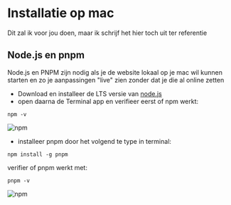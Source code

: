 # Installatie op mac

Dit zal ik voor jou doen, maar ik schrijf het hier toch uit ter referentie

## Node.js en pnpm

Node.js en PNPM zijn nodig als je de website lokaal op je mac wil kunnen starten en zo je aanpassingen "live" zien zonder dat je die al online zetten

* Download en installeer de LTS versie van [node.js](https://nodejs.org/en/)
* open daarna de Terminal app en verifieer eerst of npm werkt:

````
npm -v 
````

![npm](terminal-npm.png)

* installeer pnpm door het volgend te type in terminal:

````
npm install -g pnpm
````

verifier of pnpm werkt met:

````
pnpm -v
````

![npm](terminal-pnpm.png)
